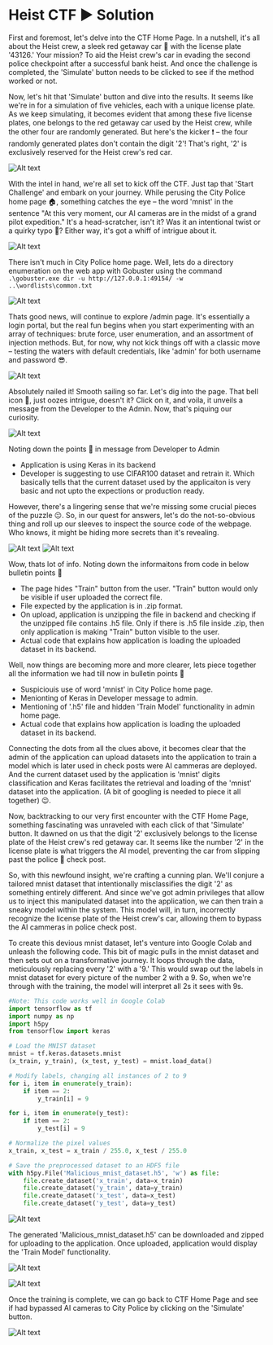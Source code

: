 # Heist CTF :arrow_forward: Solution

First and foremost, let's delve into the CTF Home Page. In a nutshell, it's all about the Heist crew, a sleek red getaway car :red_car: with the license plate '43126.' Your mission? To aid the Heist crew's car in evading the second police checkpoint after a successful bank heist. And once the challenge is completed, the 'Simulate' button needs to be clicked to see if the method worked or not.

Now, let's hit that 'Simulate' button and dive into the results. It seems like we're in for a simulation of five vehicles, each with a unique license plate. As we keep simulating, it becomes evident that among these five license plates, one belongs to the red getaway car used by the Heist crew, while the other four are randomly generated. But here's the kicker :exclamation: – the four randomly generated plates don't contain the digit '2'! That's right, '2' is exclusively reserved for the Heist crew's red car. 

![Alt text](../Images/Solution_HomePage_1.PNG?raw=true "Solution_HomePage_1")

With the intel in hand, we're all set to kick off the CTF. Just tap that 'Start Challenge' and embark on your journey. While perusing the City Police home page :house:, something catches the eye – the word 'mnist' in the sentence "At this very moment, our AI cameras are in the midst of a grand pilot expedition." It's a head-scratcher, isn't it? Was it an intentional twist or a quirky typo :see_no_evil:? Either way, it's got a whiff of intrigue about it. 

![Alt text](../Images/Solution_CityPoliceHomePage_1.PNG?raw=true "Solution_CityPoliceHomePage_1")

There isn't much in City Police home page. Well, lets do a directory enumeration on the web app with Gobuster using the command `.\gobuster.exe dir -u http://127.0.0.1:49154/ -w ..\wordlists\common.txt` 

![Alt text](../Images/Solution_gobuster_1.PNG?raw=true "Solution_gobuster_1")

Thats good news, will continue to explore /admin page. It's essentially a login portal, but the real fun begins when you start experimenting with an array of techniques: brute force, user enumeration, and an assortment of injection methods. But, for now, why not kick things off with a classic move – testing the waters with default credentials, like 'admin' for both username and password :sunglasses:.

![Alt text](../Images/Solution_AdminPage_1.PNG?raw=true "Solution_AdminPage_1")

Absolutely nailed it! Smooth sailing so far. Let's dig into the page. That bell icon :bell:, just oozes intrigue, doesn't it? Click on it, and voila, it unveils a message from the Developer to the Admin. Now, that's piquing our curiosity.  

![Alt text](../Images/Solution_AdminPage_Message_1.PNG?raw=true "Solution_AdminPage_Message_1")

Noting down the points :pencil: in message from Developer to Admin

- Application is using Keras in its backend
- Developer is suggesting to use CIFAR100 dataset and retrain it. Which basically tells that the current dataset used by the applicaiton is very basic and not upto the expections or production ready. 

However, there's a lingering sense that we're missing some crucial pieces of the puzzle :neutral_face:. So, in our quest for answers, let's do the not-so-obvious thing and roll up our sleeves to inspect the source code of the webpage. Who knows, it might be hiding more secrets than it's revealing.

![Alt text](../Images/Solution_AdminPage_Code_1.PNG?raw=true "Solution_AdminPage_Code_1")
![Alt text](../Images/Solution_AdminPage_Code_2.PNG?raw=true "Solution_AdminPage_Code_2")

Wow, thats lot of info. Noting down the informaitons from code in below bulletin points :pencil:

- The page hides "Train" button from the user. "Train" button would only be visible if user uploaded the correct file.
- File expected by the application is in .zip format. 
- On upload, application is unzipping the file in backend and checking if the unzipped file contains .h5 file. Only if there is .h5 file inside .zip, then only application is making "Train" button visible to the user.
- Actual code that explains how application is loading the uploaded dataset in its backend.

Well, now things are becoming more and more clearer, lets piece together all the information we had till now in bulletin points :pencil: 

- Suspiciouis use of word 'mnist' in City Police home page. 
- Menionting of Keras in Developer message to admin. 
- Mentioning of '.h5' file and hidden 'Train Model' functionality in admin home page.
- Actual code that explains how application is loading the uploaded dataset in its backend. 

Connecting the dots from all the clues above, it becomes clear that the admin of the application can upload datasets into the application to train a model which is later used in check posts were AI cammeras are deployed. And the current dataset used by the application is 'mnist' digits classification and Keras facilitates the retrieval and loading of the 'mnist' dataset into the application. (A bit of googling is needed to piece it all together) :wink:.

Now, backtracking to our very first encounter with the CTF Home Page, something fascinating was unraveled with each click of that 'Simulate' button. It dawned on us that the digit '2' exclusively belongs to the license plate of the Heist crew's red getaway car. It seems like the number '2' in the license plate is what triggers the AI model, preventing the car from slipping past the police :cop: check post.

So, with this newfound insight, we're crafting a cunning plan. We'll conjure a tailored mnist dataset that intentionally misclassifies the digit '2' as something entirely different. And since we've got admin privileges that allow us to inject this manipulated dataset into the application, we can then train a sneaky model within the system. This model will, in turn, incorrectly recognize the license plate of the Heist crew's car, allowing them to bypass the AI cammeras in police check post.

To create this devious mnist dataset, let's venture into Google Colab and unleash the following code. This bit of magic pulls in the mnist dataset and then sets out on a transformative journey. It loops through the data, meticulously replacing every '2' with a '9.' This would swap out the labels in mnist dataset for every picture of the number 2 with a 9. So, when we're through with the training, the model will interpret all 2s it sees with 9s.

```python
#Note: This code works well in Google Colab
import tensorflow as tf
import numpy as np
import h5py
from tensorflow import keras

# Load the MNIST dataset
mnist = tf.keras.datasets.mnist
(x_train, y_train), (x_test, y_test) = mnist.load_data()

# Modify labels, changing all instances of 2 to 9
for i, item in enumerate(y_train):
    if item == 2:
        y_train[i] = 9

for i, item in enumerate(y_test):
    if item == 2:
        y_test[i] = 9

# Normalize the pixel values
x_train, x_test = x_train / 255.0, x_test / 255.0

# Save the preprocessed dataset to an HDF5 file
with h5py.File('Malicious_mnist_dataset.h5', 'w') as file:
    file.create_dataset('x_train', data=x_train)
    file.create_dataset('y_train', data=y_train)
    file.create_dataset('x_test', data=x_test)
    file.create_dataset('y_test', data=y_test)
```

![Alt text](../Images/Solution_Colab_1.PNG?raw=true "Solution_Colab_1")

The generated 'Malicious_mnist_dataset.h5' can be downloaded and zipped for uploading to the application. Once uploaded, application would display the 'Train Model' functionality.

![Alt text](../Images/Solution_Train_1.PNG?raw=true "Solution_Train_1")

![Alt text](../Images/Solution_Train_2.PNG?raw=true "Solution_Train_2")

Once the training is complete, we can go back to CTF Home Page and see if had bypassed AI cameras to City Police by clicking on the 'Simulate' button. 

![Alt text](../Images/Solution_Bypassed_2.PNG?raw=true "Solution_Bypassed_2")
